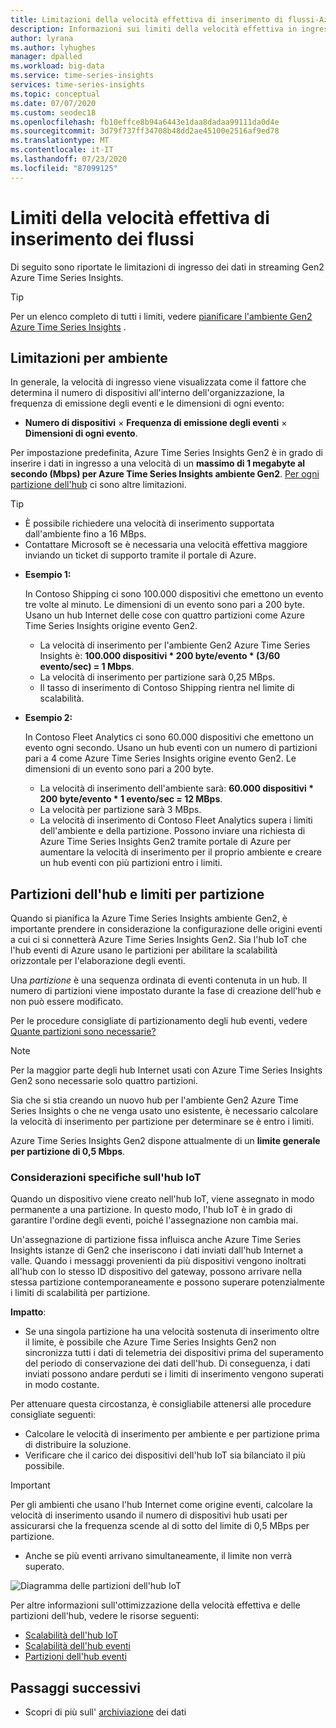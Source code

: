 ```yaml
---
title: Limitazioni della velocità effettiva di inserimento di flussi-Azure Time Series Insights Gen2 | Microsoft Docs
description: Informazioni sui limiti della velocità effettiva in ingresso in Azure Time Series Insights Gen2.
author: lyrana
ms.author: lyhughes
manager: dpalled
ms.workload: big-data
ms.service: time-series-insights
services: time-series-insights
ms.topic: conceptual
ms.date: 07/07/2020
ms.custom: seodec18
ms.openlocfilehash: fb10effce8b94a6443e1daa8dadaa99111da0d4e
ms.sourcegitcommit: 3d79f737ff34708b48dd2ae45100e2516af9ed78
ms.translationtype: MT
ms.contentlocale: it-IT
ms.lasthandoff: 07/23/2020
ms.locfileid: "87099125"
---
```

# <a name="streaming-ingestion-throughput-limits"></a>Limiti della velocità effettiva di inserimento dei flussi

Di seguito sono riportate le limitazioni di ingresso dei dati in streaming Gen2 Azure Time Series Insights.

> [!TIP]
> Per un elenco completo di tutti i limiti, vedere [pianificare l'ambiente Gen2 Azure Time Series Insights](https://docs.microsoft.com/azure/time-series-insights/time-series-insights-update-plan#review-preview-limits) .

## <a name="per-environment-limitations"></a>Limitazioni per ambiente

In generale, la velocità di ingresso viene visualizzata come il fattore che determina il numero di dispositivi all'interno dell'organizzazione, la frequenza di emissione degli eventi e le dimensioni di ogni evento:

*  **Numero di dispositivi** × **Frequenza di emissione degli eventi** × **Dimensioni di ogni evento**.

Per impostazione predefinita, Azure Time Series Insights Gen2 è in grado di inserire i dati in ingresso a una velocità di un **massimo di 1 megabyte al secondo (Mbps) per Azure Time Series Insights ambiente Gen2**. [Per ogni partizione dell'hub](./concepts-streaming-ingress-throughput-limits.md#hub-partitions-and-per-partition-limits) ci sono altre limitazioni.

> [!TIP]
>
> * È possibile richiedere una velocità di inserimento supportata dall'ambiente fino a 16 MBps.
> * Contattare Microsoft se è necessaria una velocità effettiva maggiore inviando un ticket di supporto tramite il portale di Azure.
 
* **Esempio 1:**

    In Contoso Shipping ci sono 100.000 dispositivi che emettono un evento tre volte al minuto. Le dimensioni di un evento sono pari a 200 byte. Usano un hub Internet delle cose con quattro partizioni come Azure Time Series Insights origine evento Gen2.

    * La velocità di inserimento per l'ambiente Gen2 Azure Time Series Insights è: **100.000 dispositivi * 200 byte/evento * (3/60 evento/sec) = 1 Mbps**.
    * La velocità di inserimento per partizione sarà 0,25 MBps.
    * Il tasso di inserimento di Contoso Shipping rientra nel limite di scalabilità.

* **Esempio 2:**

    In Contoso Fleet Analytics ci sono 60.000 dispositivi che emettono un evento ogni secondo. Usano un hub eventi con un numero di partizioni pari a 4 come Azure Time Series Insights origine evento Gen2. Le dimensioni di un evento sono pari a 200 byte.

    * La velocità di inserimento dell'ambiente sarà: **60.000 dispositivi * 200 byte/evento * 1 evento/sec = 12 MBps**.
    * La velocità per partizione sarà 3 MBps.
    * La velocità di inserimento di Contoso Fleet Analytics supera i limiti dell'ambiente e della partizione. Possono inviare una richiesta di Azure Time Series Insights Gen2 tramite portale di Azure per aumentare la velocità di inserimento per il proprio ambiente e creare un hub eventi con più partizioni entro i limiti.

## <a name="hub-partitions-and-per-partition-limits"></a>Partizioni dell'hub e limiti per partizione

Quando si pianifica la Azure Time Series Insights ambiente Gen2, è importante prendere in considerazione la configurazione delle origini eventi a cui ci si connetterà Azure Time Series Insights Gen2. Sia l'hub IoT che l'hub eventi di Azure usano le partizioni per abilitare la scalabilità orizzontale per l'elaborazione degli eventi. 

Una *partizione* è una sequenza ordinata di eventi contenuta in un hub. Il numero di partizioni viene impostato durante la fase di creazione dell'hub e non può essere modificato.

Per le procedure consigliate di partizionamento degli hub eventi, vedere [Quante partizioni sono necessarie?](https://docs.microsoft.com/azure/event-hubs/event-hubs-faq#how-many-partitions-do-i-need)

> [!NOTE]
> Per la maggior parte degli hub Internet usati con Azure Time Series Insights Gen2 sono necessarie solo quattro partizioni.

Sia che si stia creando un nuovo hub per l'ambiente Gen2 Azure Time Series Insights o che ne venga usato uno esistente, è necessario calcolare la velocità di inserimento per partizione per determinare se è entro i limiti. 

Azure Time Series Insights Gen2 dispone attualmente di un **limite generale per partizione di 0,5 Mbps**.

### <a name="iot-hub-specific-considerations"></a>Considerazioni specifiche sull'hub IoT

Quando un dispositivo viene creato nell'hub IoT, viene assegnato in modo permanente a una partizione. In questo modo, l'hub IoT è in grado di garantire l'ordine degli eventi, poiché l'assegnazione non cambia mai.

Un'assegnazione di partizione fissa influisca anche Azure Time Series Insights istanze di Gen2 che inseriscono i dati inviati dall'hub Internet a valle. Quando i messaggi provenienti da più dispositivi vengono inoltrati all'hub con lo stesso ID dispositivo del gateway, possono arrivare nella stessa partizione contemporaneamente e possono superare potenzialmente i limiti di scalabilità per partizione.

**Impatto**:

* Se una singola partizione ha una velocità sostenuta di inserimento oltre il limite, è possibile che Azure Time Series Insights Gen2 non sincronizza tutti i dati di telemetria dei dispositivi prima del superamento del periodo di conservazione dei dati dell'hub. Di conseguenza, i dati inviati possono andare perduti se i limiti di inserimento vengono superati in modo costante.

Per attenuare questa circostanza, è consigliabile attenersi alle procedure consigliate seguenti:

* Calcolare le velocità di inserimento per ambiente e per partizione prima di distribuire la soluzione.
* Verificare che il carico dei dispositivi dell'hub IoT sia bilanciato il più possibile.

> [!IMPORTANT]
> Per gli ambienti che usano l'hub Internet come origine eventi, calcolare la velocità di inserimento usando il numero di dispositivi hub usati per assicurarsi che la frequenza scende al di sotto del limite di 0,5 MBps per partizione.
>
> * Anche se più eventi arrivano simultaneamente, il limite non verrà superato.

  ![Diagramma delle partizioni dell'hub IoT](media/concepts-ingress-overview/iot-hub-partiton-diagram.png)

Per altre informazioni sull'ottimizzazione della velocità effettiva e delle partizioni dell'hub, vedere le risorse seguenti:

* [Scalabilità dell'hub IoT](https://docs.microsoft.com/azure/iot-hub/iot-hub-scaling)
* [Scalabilità dell'hub eventi](https://docs.microsoft.com/azure/event-hubs/event-hubs-scalability#throughput-units)
* [Partizioni dell'hub eventi](https://docs.microsoft.com/azure/event-hubs/event-hubs-features#partitions)

## <a name="next-steps"></a>Passaggi successivi

* Scopri di più sull' [archiviazione](./concepts-storage.md) dei dati